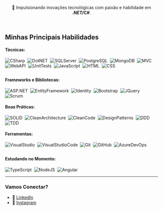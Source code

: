 <p align="center">🚀 Impulsionando inovações tecnológicas com paixão e habilidade em <strong>.NET/C#</strong>.

&nbsp;
&nbsp;

## Minhas Principais Habilidades

#### Técnicas:

![CSharp](https://img.shields.io/badge/C%23-239120?style=for-the-badge&logo=c-sharp&logoColor=white)&nbsp;
![DotNET](https://img.shields.io/badge/.NET-5C2D91?style=for-the-badge&logo=.net&logoColor=white)&nbsp;
![SQLServer](https://img.shields.io/badge/SQL_Server-CC2927?style=for-the-badge&logo=microsoft-sql-server&logoColor=white)&nbsp;
![PostgreSQL](https://img.shields.io/badge/PostgreSQL-316192?style=for-the-badge&logo=postgresql&logoColor=white)&nbsp;
![MongoDB](https://img.shields.io/badge/MongoDB-4EA94B?style=for-the-badge&logo=mongodb&logoColor=white)&nbsp;
![MVC](https://img.shields.io/badge/MVC-5C2D91?style=for-the-badge&logoColor=white)&nbsp;
![WebAPI](https://img.shields.io/badge/WebAPI_Rest-5C2D91?style=for-the-badge&logoColor=white)&nbsp;
![UnitTests](https://img.shields.io/badge/Testes_de_Unidades-5C2D91?style=for-the-badge&logoColor=white)&nbsp;
![JavaScript](https://img.shields.io/badge/JavaScript-F7DF1E?style=for-the-badge&logo=javascript&logoColor=black)&nbsp;
![HTML](https://img.shields.io/badge/HTML5-E34F26?style=for-the-badge&logo=html5&logoColor=white)&nbsp;
![CSS](https://img.shields.io/badge/CSS3-1572B6?style=for-the-badge&logo=css3&logoColor=white)&nbsp;
## 
#### Frameworks e Bibliotecas:

![ASP.NET](https://img.shields.io/badge/ASP.NET-5C2D91?style=for-the-badge&logo=.net&logoColor=white)&nbsp;
![EntityFramework](https://img.shields.io/badge/Entity_Framework-5C2D91?style=for-the-badge&logoColor=white)&nbsp;
![Identity](https://img.shields.io/badge/Identity-5C2D91?style=for-the-badge&logoColor=white)&nbsp;
![Bootstrap](https://img.shields.io/badge/Bootstrap-563D7C?style=for-the-badge&logo=bootstrap&logoColor=white)&nbsp;
![JQuery](https://img.shields.io/badge/JQuery-0769AD?style=for-the-badge&logo=jquery&logoColor=white)&nbsp;
![Scrum](https://img.shields.io/badge/Scrum-5C2D91?style=for-the-badge&logoColor=white)&nbsp;

#### Boas Práticas:

![SOLID](https://img.shields.io/badge/SOLID-5C2D91?style=for-the-badge&logoColor=white)&nbsp;
![CleanArchitecture](https://img.shields.io/badge/Clean_Architecture-5C2D91?style=for-the-badge&logoColor=white)&nbsp;
![CleanCode](https://img.shields.io/badge/Clean_Code-5C2D91?style=for-the-badge&logoColor=white)&nbsp;
![DesignPatterns](https://img.shields.io/badge/Design_Patterns-5C2D91?style=for-the-badge&logoColor=white)&nbsp;
![DDD](https://img.shields.io/badge/Domain_Driven_Design-5C2D91?style=for-the-badge&logoColor=white)&nbsp;
![TDD](https://img.shields.io/badge/Test_Driven_Development-5C2D91?style=for-the-badge&logoColor=white)&nbsp;

#### Ferramentas:

![VisualStudio](https://img.shields.io/badge/Visual_Studio-5C2D91?style=for-the-badge&logo=visual-studio&logoColor=white)&nbsp;
![VisualStudioCode](https://img.shields.io/badge/Visual_Studio_Code-007ACC?style=for-the-badge&logo=visual-studio-code&logoColor=white)&nbsp;
![Git](https://img.shields.io/badge/Git-F05032?style=for-the-badge&logo=git&logoColor=white)&nbsp;
![GitHub](https://img.shields.io/badge/GitHub-100000?style=for-the-badge&logo=github&logoColor=white)&nbsp;
![AzureDevOps](https://img.shields.io/badge/Azure_DevOps-0078D7?style=for-the-badge&logo=azure-devops&logoColor=white)&nbsp;
## 
#### Estudando no Momento:

![TypeScript](https://img.shields.io/badge/TypeScript-007ACC?style=for-the-badge&logo=typescript&logoColor=white)&nbsp;
![NodeJS](https://img.shields.io/badge/Node.js-43853D?style=for-the-badge&logo=node.js&logoColor=white)&nbsp;
![Angular](https://img.shields.io/badge/Angular-DD0031?style=for-the-badge&logo=angular&logoColor=white)&nbsp;


---

### Vamos Conectar?
<!-- 🌐 [Portfolio](https://seuwebsite.com) -->
- 💼 [LinkedIn](https://www.linkedin.com/in/dvdalves/)
- 📸 [Instagram](https://www.instagram.com/davidsevla/)
